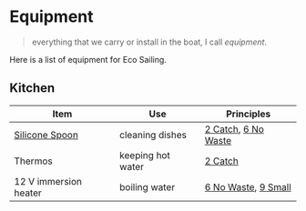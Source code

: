 # Equipment

> everything that we carry or install in the boat, I call *equipment*.

Here is a list of equipment for Eco Sailing.

## Kitchen

| Item | Use | Principles |
| ---- | --- | ---------  |
| [Silicone Spoon](#silicone_spoon) | cleaning dishes   | [2 Catch](#pp02), [6 No Waste](#pp06) |
| Thermos                           | keeping hot water | [2 Catch](#pp02)                      |
| 12 V immersion heater             | boiling water     | [6 No Waste](#pp06), [9 Small](#pp09) |
